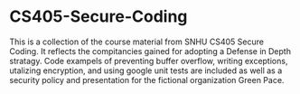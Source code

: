 # CS405-Secure-Coding

This is a collection of the course material from SNHU CS405 Secure Coding. It reflects the compitancies gained for adopting a Defense in Depth stratagy. Code exampels of preventing buffer overflow, writing exceptions, utalizing encryption, and using google unit tests are included as well as a security policy and presentation for the fictional organization Green Pace. 
